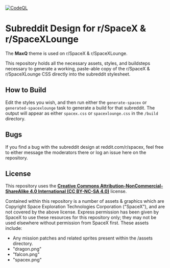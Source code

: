 [![CodeQL](https://github.com/KOSASIH/spacex-reddit-css/actions/workflows/codeql-analysis.yml/badge.svg)](https://github.com/KOSASIH/spacex-reddit-css/actions/workflows/codeql-analysis.yml)

# Subreddit Design for r/SpaceX & r/SpaceXLounge

The **MaxQ** theme is used on r/SpaceX & r/SpaceXLounge.

This repository holds all the necessary assets, styles, and buildsteps necessary to generate a working, paste-able copy of the r/SpaceX & r/SpaceXLounge CSS directly into the subreddit stylesheet.

## How to Build

Edit the styles you wish, and then run either the `generate-spacex` or `generated-spacexlounge` task to generate a build for that subreddit. The output will appear as either `spacex.css` or `spacexlounge.css` in the `/build` directory.

## Bugs

If you find a bug with the subreddit design at reddit.com/r/spacex, feel free to either message the moderators there or log an issue here on the repository. 

## License

This repository uses the [**Creative Commons Attribution-NonCommercial-ShareAlike 4.0 International (CC BY-NC-SA 4.0)**](https://creativecommons.org/licenses/by-nc-sa/4.0/) license.

Contained within this repository is a number of assets & graphics which are Copyright Space Exploration Technologies Corporation ("SpaceX"), and are not covered by the above license. 
Express permission has been given by SpaceX to use these resources for this repository only; they may not be used elsewhere without permission from SpaceX first. These assets include:

* Any mission patches and related sprites present within the /assets directory.
* "dragon.png"
* "falcon.png"
* "spacex.png"
